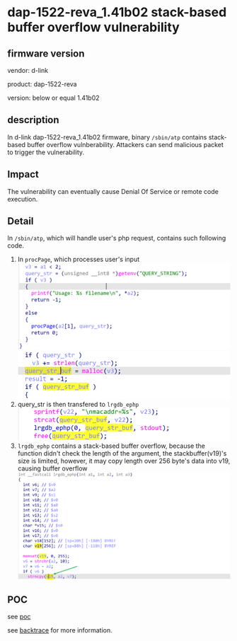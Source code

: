 # dap-1522-reva_1.41b02 stack-based buffer overflow vulnerability
## firmware version
vendor: d-link

product: dap-1522-reva

version: below or equal 1.41b02

## description
In d-link dap-1522-reva_1.41b02 firmware, binary `/sbin/atp` contains stack-based buffer overflow vulnberability. Attackers can send malicious packet to trigger the vulnerability.

## Impact
The vulnerability can eventually cause Denial Of Service or remote code execution.

## Detail
In `/sbin/atp`, which will handle user's php request, contains such following code. 
1. In `procPage`, which processes user's input
![query_str](image.png)
![procPage](image-1.png)
2. query_str is then transfered to `lrgdb_ephp`
![alt text](image-2.png)
3. `lrgdb_ephp` contains a stack-based buffer overflow, because the function didn't check the length of the argument, the stackbuffer(v19)'s size is limited, however, it may copy length over 256 byte's data into v19, causing buffer overflow 
![lrgdb_ephp](image-3.png) 

## POC
see [poc](./poc)

see [backtrace](./backtrace) for more information.
